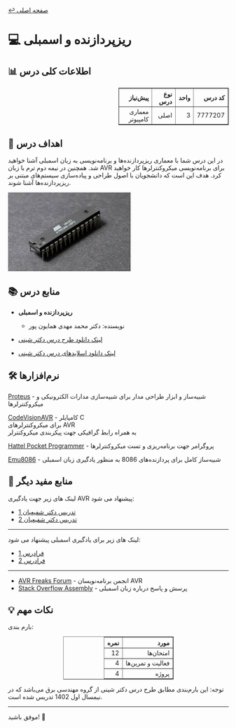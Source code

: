 [↩️ صفحه اصلی](/README.md)

# 💻 ریزپردازنده و اسمبلی

## 📊 اطلاعات کلی درس
<div style="text-align: right; direction: rtl;">
    <table border="1" style="border-collapse: collapse; width: 50%;">
        <thead>
            <tr>
                <th>کد درس</th>
                <th>واحد</th>
                <th>نوع درس</th>
                <th>پیش‌نیاز</th>
            </tr>
        </thead>
        <tbody>
            <tr>
                <td>7777207</td>
                <td>3</td>
                <td>اصلی</td>
                <td>معماری کامپیوتر</td>
            </tr>
        </tbody>
    </table>
</div>


## 🎯 اهداف درس
در این درس شما با معماری ریزپردازنده‌ها و برنامه‌نویسی به زبان اسمبلی آشنا خواهید شد. همچنین در نیمه دوم ترم با زبان AVR برای برنامه‌نویسی میکروکنترلرها کار خواهید کرد. هدف این است که دانشجویان با اصول طراحی و پیاده‌سازی سیستم‌های مبتنی بر ریزپردازنده‌ها آشنا شوند.

![Assembly Programming](تصاویر/download.jfif)

## 📚 منابع درس
- **ریزپردازنده و اسمبلی**
  - نویسنده: دکتر محمد مهدی همایون پور

- [ لینک دانلود طرح درس دکتر شینی](https://drive.google.com/file/d/1Y_LxroLmnXp5MqRIS5s_-5q1saBCBI3x/view?usp=drive_link)

- [لینک دانلود اسلایدهای درس دکتر شینی](https://drive.google.com/drive/folders/18w_EBYl5RS8YBcBBmKe3Ir9-r8sTQK3A?usp=drive_link)


## 🛠️ نرم‌افزارها

[Proteus](https://soft98.ir/software/engineering/3535-%D8%AF%D8%A7%D9%86%D9%84%D9%88%D8%AF-proteus.html) - شبیه‌ساز و ابزار طراحی مدار برای شبیه‌سازی مدارات الکترونیکی و میکروکنترلرها

[CodeVisionAVR](https://soft98.ir/tags/%D9%86%D8%B1%D9%85+%D8%A7%D9%81%D8%B2%D8%A7%D8%B1+codevisionavr/) -
 کامپایلر C <br>
  برای میکروکنترلرهای AVR <br>
   به همراه رابط گرافیکی جهت پیکربندی میکروکنترلر

[Hattel Pocket Programmer](https://dostanelectronic.com/view-download?id=14&download=%D9%88%D8%B1%DA%98%D9%86%20%D8%AC%D8%AF%DB%8C%D8%AF%20%D9%87%D8%A7%D8%AA%D9%84%20V%205.57) - پروگرامر جهت برنامه‌ریزی و تست میکروکنترلرها

[Emu8086](https://p30download.ir/fa/entry/36259/emu8086) - شبیه‌ساز کامل برای پردازنده‌های 8086 به منظور یادگیری زبان اسمبلی



## 🔗 منابع مفید دیگر

لینک های زیر جهت یادگیری 
AVR
 پیشنهاد می شود:

- [تدریس دکتر شفیعیان 1](https://www.aparat.com/v/b420tz0?playlist=863362)
- [تدریس دکتر شفیعیان 2](https://www.aparat.com/v/b21c7n2?playlist=278752)
---
لینک های زیر برای یادگیری اسمبلی پیشنهاد می شود:
- [فرادرس 1](https://faradars.org/courses/fvsft117-assembly-programming)
- [فرادرس 2](https://faradars.org/courses/fvee9901-design-of-microprocessor-systems-using-emu8086-and-codevisionavr)
---
- [AVR Freaks Forum](https://www.avrfreaks.net/) - انجمن برنامه‌نویسان AVR
- [Stack Overflow Assembly](https://stackoverflow.com/questions/tagged/assembly) - پرسش و پاسخ درباره زبان اسمبلی

## 💡 نکات مهم
بارم بندی:
<div style="text-align: right; direction: rtl;">
    <table border="1" style="width: 50%; margin: 0 auto; border-collapse: collapse;">
        <thead>
            <tr>
                <th>مورد</th>
                <th>نمره</th>
            </tr>
        </thead>
        <tbody>
            <tr>
                <td>امتحان‌ها</td>
                <td>12</td>
            </tr>
            <tr>
                <td>فعالیت و تمرین‌ها</td>
                <td>4</td>
            </tr>
            <tr>
                <td>پروژه</td>
                <td>4</td>
            </tr>
        </tbody>
    </table>
</div>

توجه: این بارم‌بندی مطابق طرح درس دکتر شینی از گروه مهندسی برق می‌باشد که در نیمسال اول 1402 تدریس شده است.

---

موفق باشید! 🚀
